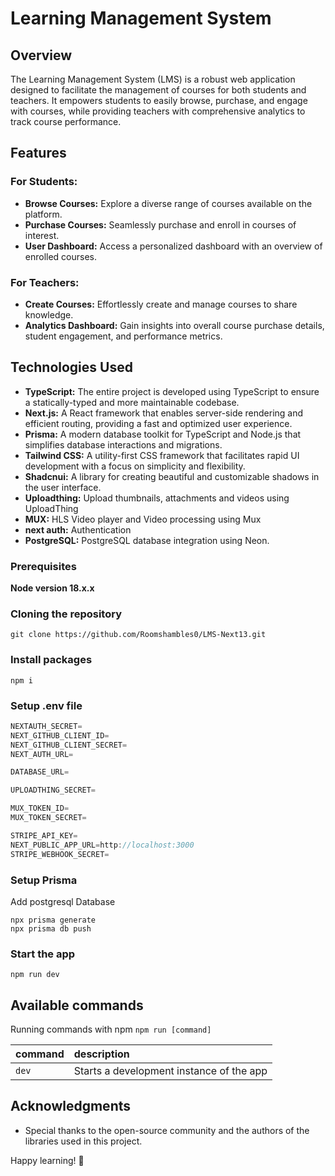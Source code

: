 # Learning Management System

## Overview

The Learning Management System (LMS) is a robust web application designed to facilitate the management of courses for both students and teachers. It empowers students to easily browse, purchase, and engage with courses, while providing teachers with comprehensive analytics to track course performance.

## Features

### For Students:

- **Browse Courses:** Explore a diverse range of courses available on the platform.
- **Purchase Courses:** Seamlessly purchase and enroll in courses of interest.
- **User Dashboard:** Access a personalized dashboard with an overview of enrolled courses.

### For Teachers:

- **Create Courses:** Effortlessly create and manage courses to share knowledge.
- **Analytics Dashboard:** Gain insights into overall course purchase details, student engagement, and performance metrics.

## Technologies Used

- **TypeScript:** The entire project is developed using TypeScript to ensure a statically-typed and more maintainable codebase.
- **Next.js:** A React framework that enables server-side rendering and efficient routing, providing a fast and optimized user experience.
- **Prisma:** A modern database toolkit for TypeScript and Node.js that simplifies database interactions and migrations.
- **Tailwind CSS:** A utility-first CSS framework that facilitates rapid UI development with a focus on simplicity and flexibility.
- **Shadcnui:** A library for creating beautiful and customizable shadows in the user interface.
- **Uploadthing:** Upload thumbnails, attachments and videos using UploadThing
- **MUX:** HLS Video player and Video processing using Mux
- **next auth:** Authentication 
- **PostgreSQL:** PostgreSQL database integration using Neon.

### Prerequisites

**Node version 18.x.x**

### Cloning the repository

```shell
git clone https://github.com/Roomshambles0/LMS-Next13.git
```

### Install packages

```shell
npm i
```

### Setup .env file


```js
NEXTAUTH_SECRET=
NEXT_GITHUB_CLIENT_ID=
NEXT_GITHUB_CLIENT_SECRET=
NEXT_AUTH_URL=

DATABASE_URL=

UPLOADTHING_SECRET=

MUX_TOKEN_ID=
MUX_TOKEN_SECRET=

STRIPE_API_KEY=
NEXT_PUBLIC_APP_URL=http://localhost:3000
STRIPE_WEBHOOK_SECRET=


```

### Setup Prisma

Add postgresql Database 

```shell
npx prisma generate
npx prisma db push

```

### Start the app

```shell
npm run dev
```

## Available commands

Running commands with npm `npm run [command]`

| command         | description                              |
| :-------------- | :--------------------------------------- |
| `dev`           | Starts a development instance of the app |


## Acknowledgments

- Special thanks to the open-source community and the authors of the libraries used in this project.

Happy learning! 🚀